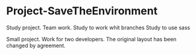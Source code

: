 # Project-SaveTheEnvironment
Study project. Team work. Study to work whit branches Study to use sass

Small project. Work for two developers.
The original layout has been changed by agreement.
